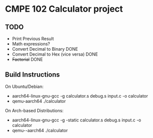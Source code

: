 # CMPE 102 Calculator project

## TODO
- Print Previous Result
- Math expressions?
- Convert Decimal to Binary DONE
- Convert Decimal to Hex (vice versa) DONE
- ~~Factorial~~ DONE

## Build Instructions
On Ubuntu/Debian:
- aarch64-linux-gnu-gcc -g calculator.s debug.s input.c -o calculator
- qemu-aarch64 ./calculator

On Arch-based Distributions:
- aarch64-linux-gnu-gcc -g -static calculator.s debug.s input.c -o calculator
- qemu--aarch64 ./calculator
